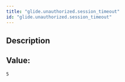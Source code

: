 ```yaml
---
title: "glide.unauthorized.session_timeout"
id: "glide.unauthorized.session_timeout"
---
```

## Description



## Value: 
```
5
```